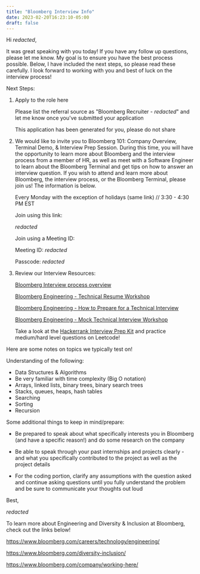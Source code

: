 ```yaml
---
title: "Bloomberg Interview Info"
date: 2023-02-20T16:23:10-05:00
draft: false
---
```


Hi *redacted*,

It was great speaking with you today! If you have any follow up questions, please let me know. My goal is to ensure you have the best process possible. Below, I have included the next steps, so please read these carefully. I look forward to working with you and best of luck on the interview process!

Next Steps:

1. Apply to the role here

    Please list the referral source as "Bloomberg Recruiter - *redacted*" and let me know once you've submitted your application

    This application has been generated for you, please do not share

2. We would like to invite you to Bloomberg 101: Company Overview, Terminal Demo, & Interview Prep Session. During this time, you will have the opportunity to learn more about Bloomberg and the interview process from a member of HR, as well as meet with a Software Engineer to learn about the Bloomberg Terminal and get tips on how to answer an interview question. If you wish to attend and learn more about Bloomberg, the interview process, or the Bloomberg Terminal, please join us! The information is below.

    Every Monday with the exception of holidays (same link) // 3:30 - 4:30 PM EST

    Join using this link:

    *redacted*

    Join using a Meeting ID:

    Meeting ID: *redacted*

    Passcode: *redacted*

3. Review our Interview Resources:

    [Bloomberg Interview process overview](https://www.bloomberg.com/company/engineering-student-application-process/)

    [Bloomberg Engineering - Technical Resume Workshop](https://youtu.be/KhbaY2UUtWU)

    [Bloomberg Engineering - How to Prepare for a Technical Interview](https://youtu.be/x7BtTnZwkgE)

    [Bloomberg Engineering - Mock Technical Interview Workshop](https://youtu.be/lhKwiMnkFNI)

    Take a look at the [Hackerrank Interview Prep Kit](https://www.hackerrank.com/interview/interview-preparation-kit) and practice medium/hard level questions on Leetcode!

Here are some notes on topics we typically test on!

Understanding of the following:

- Data Structures & Algorithms
- Be very familiar with time complexity (Big O notation)
- Arrays, linked lists, binary trees, binary search trees
- Stacks, queues, heaps, hash tables
- Searching
- Sorting
- Recursion

Some additional things to keep in mind/prepare:

- Be prepared to speak about what specifically interests you in Bloomberg (and have a specific reason!) and do some research on the company

- Be able to speak through your past internships and projects clearly - and what you specifically contributed to the project as well as the project details

- For the coding portion, clarify any assumptions with the question asked and continue asking questions until you fully understand the problem and be sure to communicate your thoughts out loud

Best,

*redacted*

To learn more about Engineering and Diversity & Inclusion at Bloomberg, check out the links below!

https://www.bloomberg.com/careers/technology/engineering/

https://www.bloomberg.com/diversity-inclusion/

https://www.bloomberg.com/company/working-here/
